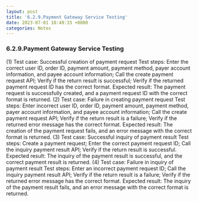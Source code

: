 ```yaml
---
layout: post
title: '6.2.9.Payment Gateway Service Testing'
date: 2023-07-01 10:49:33 +0800
categories: Notes
---
```


### 6.2.9.Payment Gateway Service Testing

(1) Test case: Successful creation of payment request
Test steps:
Enter the correct user ID, order ID, payment amount, payment method, payer account information, and payee account information;
Call the create payment request API;
Verify if the return result is successful;
Verify if the returned payment request ID has the correct format.
Expected result: The payment request is successfully created, and a payment request ID with the correct format is returned.
(2) Test case: Failure in creating payment request
Test steps:
Enter incorrect user ID, order ID, payment amount, payment method, payer account information, and payee account information;
Call the create payment request API;
Verify if the return result is a failure;
Verify if the returned error message has the correct format.
Expected result: The creation of the payment request fails, and an error message with the correct format is returned.
(3) Test case: Successful inquiry of payment result
Test steps:
Create a payment request;
Enter the correct payment request ID;
Call the inquiry payment result API;
Verify if the return result is successful.
Expected result: The inquiry of the payment result is successful, and the correct payment result is returned.
(4) Test case: Failure in inquiry of payment result
Test steps:
Enter an incorrect payment request ID;
Call the inquiry payment result API;
Verify if the return result is a failure;
Verify if the returned error message has the correct format.
Expected result: The inquiry of the payment result fails, and an error message with the correct format is returned.
